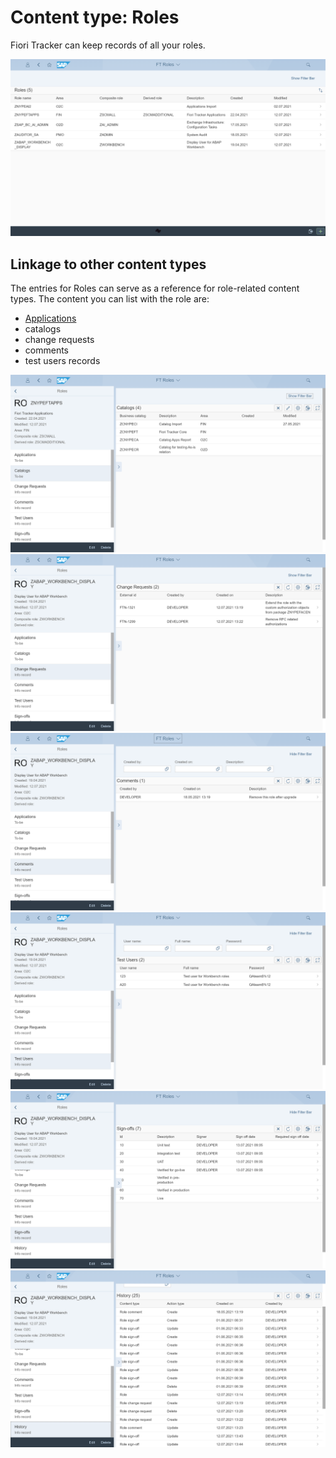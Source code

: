 # Content type: Roles

Fiori Tracker can keep records of all your roles. 

[![](res/role-list.png)](res/role-list.png)

## Linkage to other content types

The entries for Roles can serve as a reference for role-related content types. The content you can list with the role are:

- [Applications](role-apps.md)
- catalogs 
- change requests
- comments
- test users records

[![](res/role-cats.png)](res/role-cats.png)
[![](res/role-change-req.png)](res/role-change-req.png)
[![](res/role-comments.png)](res/role-comments.png)
[![](res/role-test-users.png)](res/role-test-users.png)
[![](res/role-sign-offs.png)](res/role-sign-offs.png)
[![](res/role-hist.png)](res/role-hist.png)